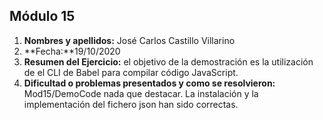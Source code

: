 ## Módulo 15

1. **Nombres y apellidos:** José Carlos Castillo Villarino	
2. **Fecha:**19/10/2020
3. **Resumen del Ejercicio:** el objetivo de la demostración es la utilización de el CLI de Babel para compilar código JavaScript.
4. **Dificultad o problemas presentados y como se resolvieron:** Mod15/DemoCode nada que destacar. La instalación y la implementación del fichero json han sido correctas.

